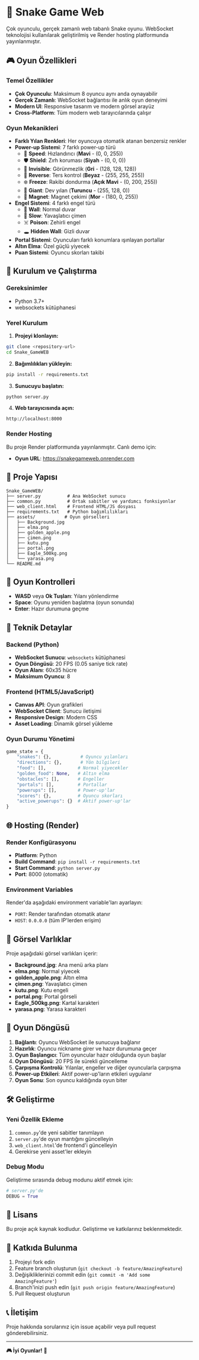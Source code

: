 # 🐍 Snake Game Web

Çok oyunculu, gerçek zamanlı web tabanlı Snake oyunu. WebSocket teknolojisi kullanılarak geliştirilmiş ve Render hosting platformunda yayınlanmıştır.

## 🎮 Oyun Özellikleri

### Temel Özellikler
- **Çok Oyunculu**: Maksimum 8 oyuncu aynı anda oynayabilir
- **Gerçek Zamanlı**: WebSocket bağlantısı ile anlık oyun deneyimi
- **Modern UI**: Responsive tasarım ve modern görsel arayüz
- **Cross-Platform**: Tüm modern web tarayıcılarında çalışır

### Oyun Mekanikleri
- **Farklı Yılan Renkleri**: Her oyuncuya otomatik atanan benzersiz renkler
- **Power-up Sistemi**: 7 farklı power-up türü
  - 🚀 **Speed**: Hızlandırıcı (**Mavi** - (0, 0, 255))
  - 🛡️ **Shield**: Zırh koruması (**Siyah** - (0, 0, 0))
  - 👻 **Invisible**: Görünmezlik (**Gri** - (128, 128, 128))
  - 🔄 **Reverse**: Ters kontrol (**Beyaz** - (255, 255, 255))
  - ❄️ **Freeze**: Rakibi dondurma (**Açık Mavi** - (0, 200, 255))
  - 🐉 **Giant**: Dev yılan (**Turuncu** - (255, 128, 0))
  - 🧲 **Magnet**: Magnet çekimi (**Mor** - (180, 0, 255))
- **Engel Sistemi**: 4 farklı engel türü
  - 🧱 **Wall**: Normal duvar
  - 🌱 **Slow**: Yavaşlatıcı çimen
  - ☠️ **Poison**: Zehirli engel
  - 🕳️ **Hidden Wall**: Gizli duvar
- **Portal Sistemi**: Oyuncuları farklı konumlara ışınlayan portallar
- **Altın Elma**: Özel güçlü yiyecek
- **Puan Sistemi**: Oyuncu skorları takibi

## 🚀 Kurulum ve Çalıştırma

### Gereksinimler
- Python 3.7+
- websockets kütüphanesi

### Yerel Kurulum

1. **Projeyi klonlayın:**
```bash
git clone <repository-url>
cd Snake_GameWEB
```

2. **Bağımlılıkları yükleyin:**
```bash
pip install -r requirements.txt
```

3. **Sunucuyu başlatın:**
```bash
python server.py
```

4. **Web tarayıcısında açın:**
```
http://localhost:8000
```

### Render Hosting

Bu proje Render platformunda yayınlanmıştır. Canlı demo için:
- **Oyun URL**: https://snakegameweb.onrender.com

## 📁 Proje Yapısı

```
Snake_GameWEB/
├── server.py          # Ana WebSocket sunucu
├── common.py          # Ortak sabitler ve yardımcı fonksiyonlar
├── web_client.html    # Frontend HTML/JS dosyası
├── requirements.txt   # Python bağımlılıkları
├── assets/           # Oyun görselleri
│   ├── Background.jpg
│   ├── elma.png
│   ├── golden_apple.png
│   ├── çimen.png
│   ├── kutu.png
│   ├── portal.png
│   ├── Eagle_500kg.png
│   └── yarasa.png
└── README.md
```

## 🎯 Oyun Kontrolleri

- **WASD** veya **Ok Tuşları**: Yılanı yönlendirme
- **Space**: Oyunu yeniden başlatma (oyun sonunda)
- **Enter**: Hazır durumuna geçme

## 🔧 Teknik Detaylar

### Backend (Python)
- **WebSocket Sunucu**: `websockets` kütüphanesi
- **Oyun Döngüsü**: 20 FPS (0.05 saniye tick rate)
- **Oyun Alanı**: 60x35 hücre
- **Maksimum Oyuncu**: 8

### Frontend (HTML5/JavaScript)
- **Canvas API**: Oyun grafikleri
- **WebSocket Client**: Sunucu iletişimi
- **Responsive Design**: Modern CSS
- **Asset Loading**: Dinamik görsel yükleme

### Oyun Durumu Yönetimi
```python
game_state = {
    "snakes": {},           # Oyuncu yılanları
    "directions": {},       # Yön bilgileri
    "food": [],            # Normal yiyecekler
    "golden_food": None,   # Altın elma
    "obstacles": [],       # Engeller
    "portals": [],         # Portallar
    "powerups": [],        # Power-up'lar
    "scores": {},          # Oyuncu skorları
    "active_powerups": {}  # Aktif power-up'lar
}
```

## 🌐 Hosting (Render)

### Render Konfigürasyonu
- **Platform**: Python
- **Build Command**: `pip install -r requirements.txt`
- **Start Command**: `python server.py`
- **Port**: 8000 (otomatik)

### Environment Variables
Render'da aşağıdaki environment variable'ları ayarlayın:
- `PORT`: Render tarafından otomatik atanır
- `HOST`: `0.0.0.0` (tüm IP'lerden erişim)

## 🎨 Görsel Varlıklar

Proje aşağıdaki görsel varlıkları içerir:
- **Background.jpg**: Ana menü arka planı
- **elma.png**: Normal yiyecek
- **golden_apple.png**: Altın elma
- **çimen.png**: Yavaşlatıcı çimen
- **kutu.png**: Kutu engeli
- **portal.png**: Portal görseli
- **Eagle_500kg.png**: Kartal karakteri
- **yarasa.png**: Yarasa karakteri

## 🔄 Oyun Döngüsü

1. **Bağlantı**: Oyuncu WebSocket ile sunucuya bağlanır
2. **Hazırlık**: Oyuncu nickname girer ve hazır durumuna geçer
3. **Oyun Başlangıcı**: Tüm oyuncular hazır olduğunda oyun başlar
4. **Oyun Döngüsü**: 20 FPS ile sürekli güncelleme
5. **Çarpışma Kontrolü**: Yılanlar, engeller ve diğer oyuncularla çarpışma
6. **Power-up Etkileri**: Aktif power-up'ların etkileri uygulanır
7. **Oyun Sonu**: Son oyuncu kaldığında oyun biter

## 🛠️ Geliştirme

### Yeni Özellik Ekleme
1. `common.py`'de yeni sabitler tanımlayın
2. `server.py`'de oyun mantığını güncelleyin
3. `web_client.html`'de frontend'i güncelleyin
4. Gerekirse yeni asset'ler ekleyin

### Debug Modu
Geliştirme sırasında debug modunu aktif etmek için:
```python
# server.py'de
DEBUG = True
```

## 📝 Lisans

Bu proje açık kaynak kodludur. Geliştirme ve katkılarınız beklenmektedir.

## 🤝 Katkıda Bulunma

1. Projeyi fork edin
2. Feature branch oluşturun (`git checkout -b feature/AmazingFeature`)
3. Değişikliklerinizi commit edin (`git commit -m 'Add some AmazingFeature'`)
4. Branch'inizi push edin (`git push origin feature/AmazingFeature`)
5. Pull Request oluşturun

## 📞 İletişim

Proje hakkında sorularınız için issue açabilir veya pull request gönderebilirsiniz.

---

**🎮 İyi Oyunlar!** 🐍 